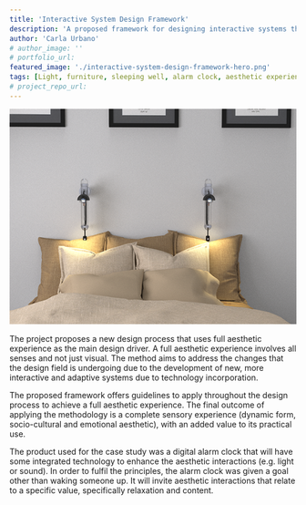 ```yaml
---
title: 'Interactive System Design Framework'
description: 'A proposed framework for designing interactive systems through the use of aesthetic experience.'
author: 'Carla Urbano'
# author_image: ''
# portfolio_url:
featured_image: './interactive-system-design-framework-hero.png'
tags: [Light, furniture, sleeping well, alarm clock, aesthetic experience, aesthetic interaction]
# project_repo_url: 
---
```


![](./interactive-system-design-framework-hero.png)

The project proposes a new design process that uses full aesthetic experience as the main design driver. A full aesthetic experience involves all senses and not just visual. The method aims to address the changes that the design field is undergoing due to the development of new, more interactive and adaptive systems due to technology incorporation.

The proposed framework offers guidelines to apply throughout the design process to achieve a full aesthetic experience. The final outcome of applying the methodology is a complete sensory experience (dynamic form, socio-cultural and emotional aesthetic), with an added value to its practical use.

The product used for the case study was a digital alarm clock that will have some integrated technology to enhance the aesthetic interactions (e.g. light or sound). In order to fulfil the principles, the alarm clock was given a goal other than waking someone up. It will invite aesthetic interactions that relate to a specific value, specifically relaxation and content.
